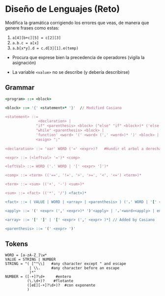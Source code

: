 # Diseño de Lenguajes (Reto)

Modifica la gramática corrigiendo los errores que veas, de manera que genere frases como estas:

1. `a[4][b+c][5] = c[2][3]`
2. `a.b.c = a[x]`
3. `a.b[x*y].d = c.d[3][1].e(temp)`

* Procura que exprese bien la precedencia de operadores (vigila la asignación)

* La variable `<value>` no se describe (y debería describirse)

## Grammar

```ruby
<program> ::= <block>

<block> ::= '{' <statement>* '}'  // Modified Casiano

<statement> ::=
               <declaration> |
              "if" <parenthesis> <block> ("else" "if" <block>)* ('else' <block>)? |
              "while" <parenthesis> <block> |
              'function' <word> '(' <word> (',' <word>)* ')' <block> |
              <asign> ";"
              
<declaration> ::= 'var' WORD ('=' <expr>)?   #Hundir el arbol a derechas en vez de a izquierdas en este caso.

<expr> ::= (<leftval> '=')* <comp>

<leftVal> ::= WORD ('.' WORD | '[' <expr> ']')*

<comp> ::= <term> (('==', '!=', '>', '>=', '<', '<=') <term>)*

<term> ::= <sum> (('+', '-') <sum>)*

<sum> ::= <fact> (('*', '/') <fact>)*

<fact> ::= ( VALUE | WORD | <array> | <parenthesis> ) ('.' WORD | '[' <expr> ']' | <apply> )*

<apply> ::= '(' <expr> (',' <expr>)* ')'<apply> | '.'<word><apply> | empty

<array> ::= '[' ']' | '[' <expr> (',' <expr> )*] // Added by Casiano

<parenthesis> ::= '(' <expr> ')'


```

## Tokens

```Ỳacc
WORD = [a-zA-Z_]\w*
VALUE = STRING | NUMBER
STRING = "( [^"\\]   #any character except " and escape
           | \\.     #any character before an escape
           )*"
NUMBER = ([-+]?\d+     #entero
          (\.\d+)?    #flotante
          ([eE][-+]?\d+)?  #con exponente
          )
          
```
